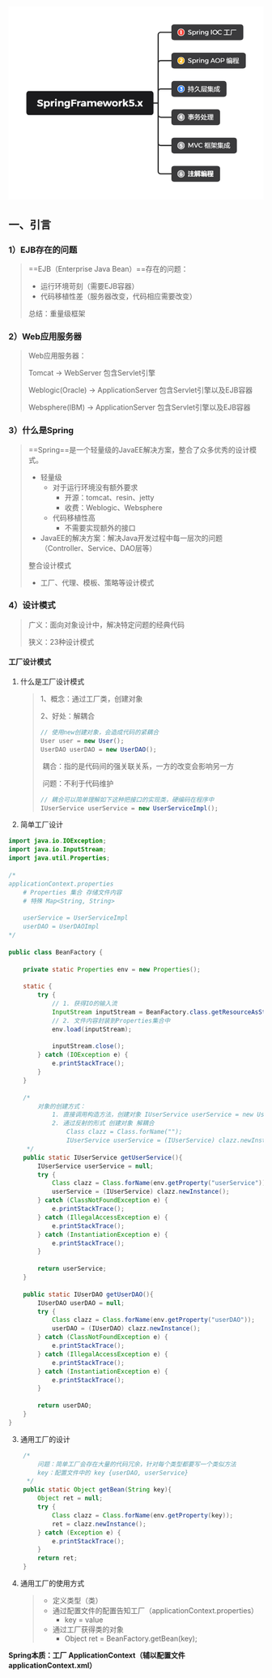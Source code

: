 ![SpringLearn](./_Images/SpringFramework5.x.png)

## 一、引言

### 1）EJB存在的问题

> ==EJB（Enterprise Java Bean）==存在的问题：
>
> - 运行环境苛刻（需要EJB容器）
> - 代码移植性差（服务器改变，代码相应需要改变）
>
> 总结：重量级框架

### 2）Web应用服务器

> Web应用服务器：
>
> Tomcat -> WebServer 包含Servlet引擎
>
> Weblogic(Oracle) -> ApplicationServer 包含Servlet引擎以及EJB容器
>
> Websphere(IBM) -> ApplicationServer 包含Servlet引擎以及EJB容器

### 3）什么是Spring

> ==Spring==是一个轻量级的JavaEE解决方案，整合了众多优秀的设计模式。
>
> - 轻量级
>   - 对于运行环境没有额外要求
>     - 开源：tomcat、resin、jetty
>     - 收费：Weblogic、Websphere
>   - 代码移植性高
>     - 不需要实现额外的接口
> - JavaEE的解决方案：解决Java开发过程中每一层次的问题（Controller、Service、DAO层等）
>
> 整合设计模式
>
> - 工厂、代理、模板、策略等设计模式

### 4）设计模式

> 广义：面向对象设计中，解决特定问题的经典代码
>
> 狭义：23种设计模式

#### 工厂设计模式

1. 什么是工厂设计模式

   > 1、概念：通过工厂类，创建对象
   >
   > 2、好处：解耦合
   >
   > ```Java
   > // 使用new创建对象，会造成代码的紧耦合
   > User user = new User();
   > UserDAO userDAO = new UserDAO();
   > ```
   >
   > ​	耦合：指的是代码间的强关联关系，一方的改变会影响另一方
   >
   > ​	问题：不利于代码维护
   >
   > ```Java
   > // 耦合可以简单理解如下这种把接口的实现类，硬编码在程序中
   > IUserService userService = new UserServiceImpl();
   > ```

2. 简单工厂设计

```Java
import java.io.IOException;
import java.io.InputStream;
import java.util.Properties;

/*  
applicationContext.properties
	# Properties 集合 存储文件内容
	# 特殊 Map<String, String>

	userService = UserServiceImpl
	userDAO = UserDAOImpl
*/

public class BeanFactory {

    private static Properties env = new Properties();

    static {
        try {
            // 1. 获得IO的输入流
            InputStream inputStream = BeanFactory.class.getResourceAsStream("./resources/applicationContext.properties");
            // 2. 文件内容封装到Properties集合中
            env.load(inputStream);

            inputStream.close();
        } catch (IOException e) {
            e.printStackTrace();
        }
    }

    /*
        对象的创建方式：
            1. 直接调用构造方法，创建对象 IUserService userService = new UserServiceImpl();
            2. 通过反射的形式 创建对象 解耦合
                Class clazz = Class.forName("");
                IUserService userService = (IUserService) clazz.newInstance();
     */
    public static IUserService getUserService(){
        IUserService userService = null;
        try {
            Class clazz = Class.forName(env.getProperty("userService"));
            userService = (IUserService) clazz.newInstance();
        } catch (ClassNotFoundException e) {
            e.printStackTrace();
        } catch (IllegalAccessException e) {
            e.printStackTrace();
        } catch (InstantiationException e) {
            e.printStackTrace();
        }

        return userService;
    }

    public static IUserDAO getUserDAO(){
        IUserDAO userDAO = null;
        try {
            Class clazz = Class.forName(env.getProperty("userDAO"));
            userDAO = (IUserDAO) clazz.newInstance();
        } catch (ClassNotFoundException e) {
            e.printStackTrace();
        } catch (IllegalAccessException e) {
            e.printStackTrace();
        } catch (InstantiationException e) {
            e.printStackTrace();
        }

        return userDAO;
    }
}

```

3. 通用工厂的设计

```Java
    /*
    	问题：简单工厂会存在大量的代码冗余，针对每个类型都要写一个类似方法
        key：配置文件中的 key {userDAO, userService}
     */
    public static Object getBean(String key){
        Object ret = null;
        try {
            Class clazz = Class.forName(env.getProperty(key));
            ret = clazz.newInstance();
        } catch (Exception e) {
            e.printStackTrace();
        }
        return ret;
    }
```

4. 通用工厂的使用方式

   > - 定义类型（类）
   > - 通过配置文件的配置告知工厂（applicationContext.properties）
   >   - key = value
   > - 通过工厂获得类的对象
   >   - Object ret = BeanFactory.getBean(key);

**Spring本质：工厂 ApplicationContext（辅以配置文件applicationContext.xml）**

